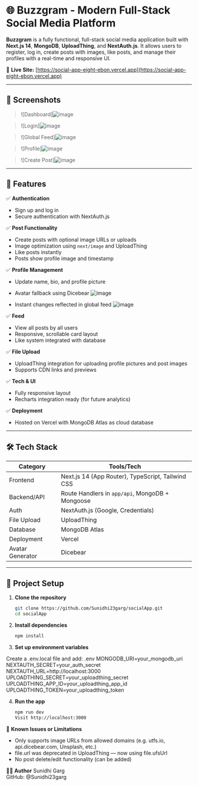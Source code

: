 # 🌐 Buzzgram - Modern Full-Stack Social Media Platform

**Buzzgram** is a fully functional, full-stack social media application built with **Next.js 14**, **MongoDB**, **UploadThing**, and **NextAuth.js**. It allows users to register, log in, create posts with images, like posts, and manage their profiles with a real-time and responsive UI.

🔗 **Live Site:** [https://social-app-eight-ebon.vercel.app](https://social-app-eight-ebon.vercel.app)

---

## 📸 Screenshots

> ![Dashboard]![image](https://github.com/user-attachments/assets/f5d828f6-5467-42ed-815f-7662757949c9)

> ![Login]![image](https://github.com/user-attachments/assets/c30e1991-87e3-423e-ba26-7b0b7321ecf7)

> ![Global Feed]![image](https://github.com/user-attachments/assets/1b516171-e87d-4684-84ec-c69710843825)

> ![Profile]![image](https://github.com/user-attachments/assets/2ec30cb2-87eb-41b2-be47-27b8a8182f51)

> ![Create Post]![image](https://github.com/user-attachments/assets/13aa7c69-0510-424f-9c59-ced681f9ba39)


---

## 🚀 Features

✅ **Authentication**
- Sign up and log in
- Secure authentication with NextAuth.js

✅ **Post Functionality**
- Create posts with optional image URLs or uploads
- Image optimization using `next/image` and UploadThing
- Like posts instantly 
- Posts show profile image and timestamp

✅ **Profile Management**
- Update name, bio, and profile picture
- Avatar fallback using Dicebear
 ![image](https://github.com/user-attachments/assets/ff740562-874d-4f17-a8f3-59d5e0d9dafb)

- Instant changes reflected in global feed
  ![image](https://github.com/user-attachments/assets/0406198a-6d96-420f-97f3-6fb000da1409)


✅ **Feed**
- View all posts by all users
- Responsive, scrollable card layout
- Like system integrated with database

✅ **File Upload**
- UploadThing integration for uploading profile pictures and post images
- Supports CDN links and previews

✅ **Tech & UI**
- Fully responsive layout
- Recharts integration ready (for future analytics)

✅ **Deployment**
- Hosted on Vercel with MongoDB Atlas as cloud database

---

## 🛠️ Tech Stack

| Category           | Tools/Tech                                      |
|-------------------|--------------------------------------------------|
| Frontend          | Next.js 14 (App Router), TypeScript, Tailwind CSS |
| Backend/API       | Route Handlers in `app/api`, MongoDB + Mongoose |
| Auth              | NextAuth.js (Google, Credentials)               |
| File Upload       | UploadThing                                     |
| Database          | MongoDB Atlas                                   |
| Deployment        | Vercel                                          |
| Avatar Generator  | Dicebear                                        |

---

## 🧰 Project Setup

1. **Clone the repository**
   ```bash
   git clone https://github.com/Sunidhi23garg/socialApp.git
   cd socialApp
   
2. **Install dependencies**
   ```bash
   npm install
   
3. **Set up environment variables**

Create a .env.local file and add:
.env
MONGODB_URI=your_mongodb_uri  
NEXTAUTH_SECRET=your_auth_secret  
NEXTAUTH_URL=http://localhost:3000  
UPLOADTHING_SECRET=your_uploadthing_secret  
UPLOADTHING_APP_ID=your_uploadthing_app_id  
UPLOADTHING_TOKEN=your_uploadthing_token  

4. **Run the app**
   ```bash
   npm run dev
   Visit http://localhost:3000

🧪 **Known Issues or Limitations**
- Only supports image URLs from allowed domains (e.g. utfs.io, api.dicebear.com, Unsplash, etc.)
- file.url was deprecated in UploadThing — now using file.ufsUrl
- No post delete/edit functionality (can be added)

👩‍💻 **Author**
Sunidhi Garg  
GitHub: @Sunidhi23garg
